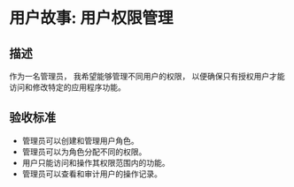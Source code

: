 # 用户故事: 用户权限管理

## 描述

作为一名管理员，
我希望能够管理不同用户的权限，
以便确保只有授权用户才能访问和修改特定的应用程序功能。

## 验收标准

- 管理员可以创建和管理用户角色。
- 管理员可以为角色分配不同的权限。
- 用户只能访问和操作其权限范围内的功能。
- 管理员可以查看和审计用户的操作记录。
